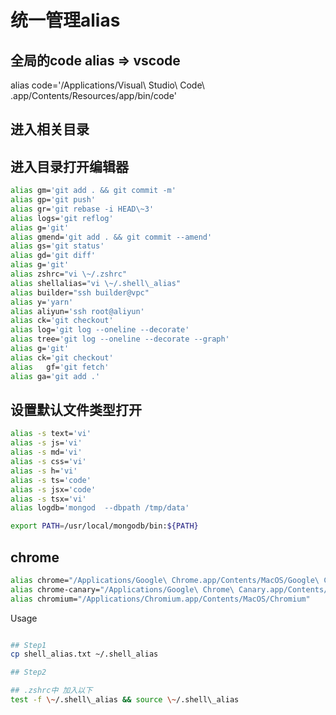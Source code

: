 # 统一管理alias

## 全局的code alias => vscode

alias code='/Applications/Visual\ Studio\ Code\ .app/Contents/Resources/app/bin/code'

## 进入相关目录

## 进入目录打开编辑器

```sh
alias gm='git add . && git commit -m'
alias gp='git push'
alias gr='git rebase -i HEAD\~3'
alias logs='git reflog'
alias g='git'
alias gmend='git add . && git commit --amend'
alias gs='git status'
alias gd='git diff'
alias g='git'
alias zshrc="vi \~/.zshrc"
alias shellalias="vi \~/.shell\_alias"
alias builder="ssh builder@vpc"
alias y='yarn'
alias aliyun='ssh root@aliyun'
alias ck='git checkout'
alias log='git log --oneline --decorate'
alias tree='git log --oneline --decorate --graph'
alias g='git'
alias ck='git checkout'
alias   gf='git fetch'
alias ga='git add .'
```

## 设置默认文件类型打开

```sh
alias -s text='vi'
alias -s js='vi'
alias -s md='vi'
alias -s css='vi'
alias -s h='vi'
alias -s ts='code'
alias -s jsx='code'
alias -s tsx='vi'
alias logdb='mongod  --dbpath /tmp/data'
```

```sh
export PATH=/usr/local/mongodb/bin:${PATH}
```

## chrome

```sh
alias chrome="/Applications/Google\ Chrome.app/Contents/MacOS/Google\ Chrome"
alias chrome-canary="/Applications/Google\ Chrome\ Canary.app/Contents/MacOS/Google\ Chrome\ Canary"
alias chromium="/Applications/Chromium.app/Contents/MacOS/Chromium"
```

Usage

```sh

## Step1
cp shell_alias.txt ~/.shell_alias

## Step2

## .zshrc中 加入以下
test -f \~/.shell\_alias && source \~/.shell\_alias

```
